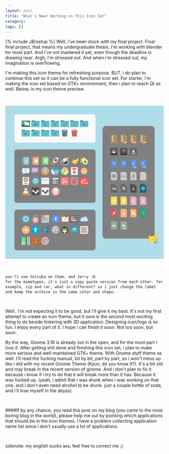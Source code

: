```yaml
---
layout: post
title: "What's New? Working on This Icon Set"
category: 
tags: []
---
```

{% include JB/setup %}
Well, i've been stuck with my final project. Final final project, that means my undergraduate thesis. I'm working with blender for most part. And i've not mastered it yet, even though the deadline is drawing near. Argh, i'm stressed out. And when i'm stressed out, my imagination is overflowing.

I'm making this icon theme for refreshing purpose. BUT, i do plan to continue this set so it can be a fully functional icon set. For starter, i'm making the icon set based on GTK+ environment, then i plan to reach Qt as well. Below, is my icon theme preview.

<br>

![flat icon theme](/img/flat_icon.png)

<br>

	you'll see Yotsuba on them. and Jerry :D
	for the mimetypes, it's just a copy paste version from each other. for example, zip and rar, what so different? so i just change the label and keep the archive in the same color and shape.

<br>

Well.. I'm not expecting it to be good, but i'll give it my best. It's not my first attempt to create an icon theme, but it sure is the second most exciting thing to do beside tinkering with 3D application. Designing icon/logo is so fun. I enjoy every part of it. I hope i can finish it soon. Not too soon, but soon. 

By the way, Gnome 3.16 is already out in the open, and for the most part i love it. After getting shit done and finishing this icon set, i plan to make more serious and well-maintained GTK+ theme. With Gnome stuff theme as well. I'll read the fucking manual, bit by bit, part by part, so i won't mess up like i did with my recent Gnome Theme (Kyun, do you know it?). It's a bit old and may break in the recent version of gnome. And i don't plan to fix it because i know if i try to do that it will break more than it has. Because it was fucked up. (yeah, i admit that i was drunk when i was working on that one. and i don't even need alcohol to be drunk. just a couple bottle of soda, and i'll lose myself in the abyss).

<br>

####If by any chance, you read this post on my blog (you came to the most boring blog in the world), please help me out by pointing which applications that should be in the icon themes. I have a problem collecting application name list since i don't usually use a lot of applications.

<br>

sidenote: my english sucks ass, feel free to correct me ;)

